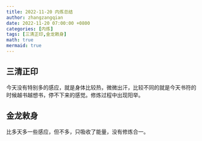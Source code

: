 ```yaml
---
title: 2022-11-20 内炼总结
author: zhangzangqian
date: 2022-11-20 07:00:00 +0800
categories: [内炼]
tags: [三清正印,金龙敕身]
math: true
mermaid: true
---
```


## 三清正印

今天没有特别多的感应，就是身体比较热，微微出汗，比较不同的就是今天书符的时候越书越想书，停不下来的感觉。修炼过程中出现阳举。

## 金龙敕身

比多天多一些感应，但不多，只吸收了能量，没有修炼合一。